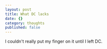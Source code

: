```yaml
---
layout: post
title: What DC lacks
date: {}
category: thoughts
published: false
---
```


I couldn't really put my finger on it until I left DC.